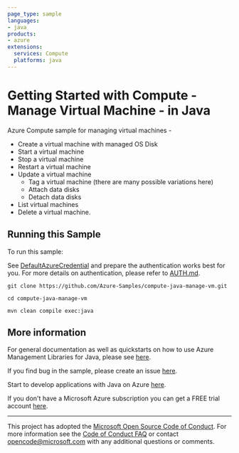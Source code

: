 ```yaml
---
page_type: sample
languages:
- java
products:
- azure
extensions:
  services: Compute
  platforms: java
---
```


# Getting Started with Compute - Manage Virtual Machine - in Java #


  Azure Compute sample for managing virtual machines -
   - Create a virtual machine with managed OS Disk
   - Start a virtual machine
   - Stop a virtual machine
   - Restart a virtual machine
   - Update a virtual machine
     - Tag a virtual machine (there are many possible variations here)
     - Attach data disks
     - Detach data disks
   - List virtual machines
   - Delete a virtual machine.
 

## Running this Sample ##

To run this sample:

See [DefaultAzureCredential](https://github.com/Azure/azure-sdk-for-java/tree/main/sdk/identity/azure-identity#defaultazurecredential) and prepare the authentication works best for you. For more details on authentication, please refer to [AUTH.md](https://github.com/Azure/azure-sdk-for-java/blob/main/sdk/resourcemanager/docs/AUTH.md).

    git clone https://github.com/Azure-Samples/compute-java-manage-vm.git

    cd compute-java-manage-vm

    mvn clean compile exec:java

## More information ##

For general documentation as well as quickstarts on how to use Azure Management Libraries for Java, please see [here](https://aka.ms/azsdk/java/mgmt).

If you find bug in the sample, please create an issue [here](https://github.com/Azure/azure-sdk-for-java/issues).

Start to develop applications with Java on Azure [here](http://azure.com/java).

If you don't have a Microsoft Azure subscription you can get a FREE trial account [here](http://go.microsoft.com/fwlink/?LinkId=330212).

---

This project has adopted the [Microsoft Open Source Code of Conduct](https://opensource.microsoft.com/codeofconduct/). For more information see the [Code of Conduct FAQ](https://opensource.microsoft.com/codeofconduct/faq/) or contact [opencode@microsoft.com](mailto:opencode@microsoft.com) with any additional questions or comments.
